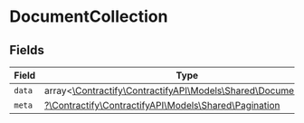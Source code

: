 # DocumentCollection


## Fields

| Field                                                                                                | Type                                                                                                 | Required                                                                                             | Description                                                                                          |
| ---------------------------------------------------------------------------------------------------- | ---------------------------------------------------------------------------------------------------- | ---------------------------------------------------------------------------------------------------- | ---------------------------------------------------------------------------------------------------- |
| `data`                                                                                               | array<[\Contractify\ContractifyAPI\Models\Shared\DocumentRead](../../models/shared/DocumentRead.md)> | :heavy_minus_sign:                                                                                   | N/A                                                                                                  |
| `meta`                                                                                               | [?\Contractify\ContractifyAPI\Models\Shared\Pagination](../../models/shared/Pagination.md)           | :heavy_minus_sign:                                                                                   | N/A                                                                                                  |
